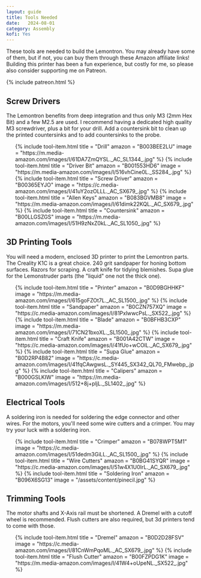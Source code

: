 ```yaml
---
layout: guide
title: Tools Needed
date:   2024-08-01
category: Assembly
kofi: Yes
---
```


These tools are needed to build the Lemontron. You may already have some of them, but if not, you can buy them
through these Amazon affiliate links! Building this printer has been a fun experience, but costly for me, so please
also consider supporting me on Patreon.

{% include patreon.html %}

## Screw Drivers

The Lemontron benefits from deep integration and thus only M3 (2mm Hex Bit) and a few M2.5 are used. I
recommend having a dedicated high quality M3 screwdriver, plus a bit for your drill. Add a countersink bit to clean up
the printed countersinks and to add countersinks to the probe.

<ul class="tool-links">
{% include tool-item.html
title = "Drill"
amazon = "B003BEE2LU"
image = "https://m.media-amazon.com/images/I/61DA7ZmQYSL._AC_SL1344_.jpg"
%}
{% include tool-item.html
title = "Driver Bit"
amazon = "B001553HD6"
image = "https://m.media-amazon.com/images/I/516vhCine0L._SS284_.jpg"
%}
{% include tool-item.html
title = "Screw Driver"
amazon = "B00365EYJO"
image = "https://c.media-amazon.com/images/I/41uY2ozOLLL._AC_SX679_.jpg"
%}
{% include tool-item.html
title = "Allen Keys"
amazon = "B083BGVMB8"
image = "https://m.media-amazon.com/images/I/61dimk22KQL._AC_SX679_.jpg"
%}
{% include tool-item.html
title = "Countersink"
amazon = "B00LLGSZGS"
image = "https://m.media-amazon.com/images/I/51H9zNxZ0kL._AC_SL1050_.jpg"
%}
</ul>

## 3D Printing Tools

You will need a modern, enclosed 3D printer to print the Lemontron parts. The Creality K1C is a great choice. 240 grit
sandpaper for honing bottom surfaces. Razors for scraping. A craft knife for tidying blemishes. Supa glue for the
Lemonstruder parts (the "liquid" one not the thick one).

<ul class="tool-links">
{% include tool-item.html
title = "Printer"
amazon = "B0D9BGHHKF"
image = "https://m.media-amazon.com/images/I/615goFZOt7L._AC_SL1500_.jpg"
%}
{% include tool-item.html
title = "Sandpaper"
amazon = "B0CZN757XQ"
image = "https://c.media-amazon.com/images/I/81PxlwwcPsL._SX522_.jpg"
%}
{% include tool-item.html
title = "Blade"
amazon = "B0BFHB3CXP"
image = "https://m.media-amazon.com/images/I/71CN21bxoXL._SL1500_.jpg"
%}
{% include tool-item.html
title = "Craft Knife"
amazon = "B001A42CTW"
image = "https://c.media-amazon.com/images/I/41fUo+wCOlL._AC_SX679_.jpg"
%}
{% include tool-item.html
title = "Supa Glue"
amazon = "B0D2RP4B82"
image = "https://c.media-amazon.com/images/I/41fqCAwgwsL._SY445_SX342_QL70_FMwebp_.jpg"
%}
{% include tool-item.html
title = "Calipers"
amazon = "B000GSLKIW"
image = "https://m.media-amazon.com/images/I/512+8j+pljL._SL1402_.jpg"
%}
</ul>

## Electrical Tools

A soldering iron is needed for soldering the edge connector and other wires. For the
motors, you'll need some wire cutters and a crimper. You may try your luck with a soldering iron.

<ul class="tool-links">
{% include tool-item.html
title = "Crimper"
amazon = "B078WPT5M1"
image = "https://c.media-amazon.com/images/I/51dedm3GiLL._AC_SL1500_.jpg"
%}
{% include tool-item.html
title = "Wire Cutters"
amazon = "B0BG41SYQR"
image = "https://c.media-amazon.com/images/I/51w4X1U0IrL._AC_SX679_.jpg"
%}
{% include tool-item.html
title = "Soldering Iron"
amazon = "B096X6SG13"
image = "/assets/content/pinecil.jpg"
%}
</ul>

## Trimming Tools

The motor shafts and X-Axis rail must be shortened. A Dremel with a cutoff wheel is recommended. Flush cutters are also
required, but 3d printers tend to come with those.

<ul class="tool-links">
{% include tool-item.html
title = "Dremel"
amazon = "B0D2D28FSV"
image = "https://c.media-amazon.com/images/I/81CnWmPqoML._AC_SX679_.jpg"
%}
{% include tool-item.html
title = "Flush Cutter"
amazon = "B00FZPDG1K"
image = "https://m.media-amazon.com/images/I/41W4+oUpeNL._SX522_.jpg"
%}
</ul>